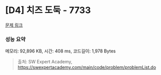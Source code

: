 # [D4] 치즈 도둑 - 7733 

[문제 링크](https://swexpertacademy.com/main/code/problem/problemDetail.do?contestProbId=AWrDOdQqRCUDFARG) 

### 성능 요약

메모리: 92,896 KB, 시간: 408 ms, 코드길이: 1,978 Bytes



> 출처: SW Expert Academy, https://swexpertacademy.com/main/code/problem/problemList.do